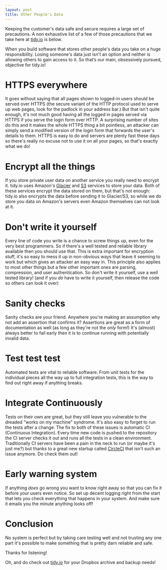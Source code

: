 ```yaml
---
layout: post
title: Other People's Data
--- 
```


Keeping the customer's data safe and secure requires a large set of precautions. A non exhaustive list of a few of those precautions that we take here at [tidy.io](https://www.tidy.io) is below.

When you build software that stores other people's data you take on a huge responsibility. Losing someone's data just isn't an option and neither is allowing others to gain access to it. So that’s our main, obsessively pursued, objective for tidy.io!

# HTTPS everywhere 

It goes without saying that all pages shown to logged-in users should be served over HTTPS (the secure variant of the HTTP protocol used to serve up web pages, look for the padlock in your address bar.) But that isn't quite enough, it's not much good having all the logged in pages served via HTTPS if you serve the login form over HTTP. A surprising number of sites do this and it makes the whole HTTPS thing a bit pointless, an attacker can simply send a modified version of the login form that forwards the user's details to them. HTTPS is easy to do and servers are plenty fast these days so there's really no excuse not to use it on all your pages, so that's exactly what we do!

# Encrypt all the things

If you store private user data on another service you really need to encrypt it. tidy.io uses Amazon's [Glacier](http://aws.amazon.com/glacier/) and [S3](http://aws.amazon.com/s3/) services to store your data. Both of these services encrypt the data stored on them, but that's not enough: tidy.io also encrypts the data before sending it to Glacier/S3, so while we do store you data on Amazon's servers even Amazon themselves can not look at it.

# Don't write it yourself 

Every line of code you write is a chance to screw things up, even for the very best programmers. So if there's a well tested and reliable library available then you should use that. This is extra important for encryption stuff, it's so easy to mess it up in non-obvious ways that leave it seeming to work but which gives an attacker an easy way in. This principle also applies to most other things but a few other important ones are parsing, compression, and user authentication. So don't write it yourself, use a well tested library! (and if you *do* have to write it yourself, then release the code so others can look it over)

# Sanity checks

Sanity checks are your friend. Anywhere you're making an assumption why not add an assertion that confirms it? Assertions are great as a form of documentation as well (as long as they're not the *only* form!) It's (almost) always better to fail early then it is to continue running with potentially invalid data.

# Test test test

Automated tests are vital to reliable software. From unit tests for the individual pieces all the way up to full integration tests, this is the way to find out right away if anything breaks.
  
# Integrate Continuously

Tests on their own are great, but they still leave you vulnerable to the dreaded "works on my machine" syndrome. It's also easy to forget to run the tests after a change. The fix to both of these issues is automatic CI (Continuous Integration). Every time new code is pushed to the repository the CI server checks it out and runs all the tests in a clean environment. Traditionally CI servers have been a pain in the neck to run (or maybe it's just me?) but thanks to a great new startup called [CircleCI](https://circleci.com/) that isn't such an issue anymore. Do check them out!

# Early warning system

If anything *does* go wrong you want to know right away so that you can fix it before your users even notice. So set up decent logging right from the start that lets you check everything that happens in your system. And make sure it emails you the minute anything looks off!

# Conclusion

No system is perfect but by taking care testing well and not trusting any one part it's possible to make something that is pretty darn reliable and safe.

Thanks for listening!

Oh, and do check out [tidy.io](https://www.tidy.io/) for your Dropbox archive and backup needs!